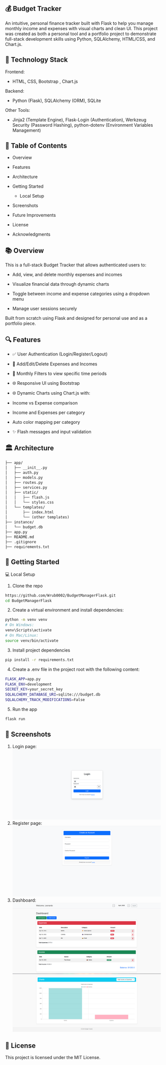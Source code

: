 ## 💰 Budget Tracker
An intuitive, personal finance tracker built with Flask to help you manage monthly income and expenses with visual charts and clean UI. This project was created as both a personal tool and a portfolio project to demonstrate full-stack development skills using Python, SQLAlchemy, HTML/CSS, and Chart.js.

## 🧬 Technology Stack
Frontend:

- HTML, CSS, Bootstrap , Chart.js

Backend:

- Python (Flask), SQLAlchemy (ORM), SQLite

Other Tools:

- Jinja2 (Template Engine), Flask-Login (Authentication), Werkzeug Security (Password Hashing), python-dotenv (Environment Variables Management)

## 📄 Table of Contents

- Overview

- Features

- Architecture

- Getting Started

    - Local Setup

- Screenshots

- Future Improvements

- License

- Acknowledgments

## 📚 Overview

This is a full-stack Budget Tracker that allows authenticated users to:

- Add, view, and delete monthly expenses and incomes

- Visualize financial data through dynamic charts

- Toggle between income and expense categories using a dropdown menu

- Manage user sessions securely

Built from scratch using Flask and designed for personal use and as a portfolio piece.

## 🔍 Features

- ✅ User Authentication (Login/Register/Logout)

- 💸 Add/Edit/Delete Expenses and Incomes

- 🔄 Monthly Filters to view specific time periods

- 🌐 Responsive UI using Bootstrap

- 🌐 Dynamic Charts using Chart.js with:

- Income vs Expense comparison

- Income and Expenses per category

- Auto color mapping per category

- ✨ Flash messages and input validation

## 🏛 Architecture

```mermaidproject/
├── app/
│   ├── __init__.py
│   ├── auth.py
│   ├── models.py
│   ├── routes.py
│   ├── services.py
│   ├── static/
│   │   ├── flash.js
│   │   └── styles.css
│   └── templates/
│       ├── index.html
│       └── (other templates)
├── instance/
│   └── budget.db
├── app.py
├── README.md
├── .gitignore
├── requirements.txt
```
## 🚀 Getting Started

💻 Local Setup

1. Clone the repo
```bash
https://github.com/Wrub0002/BudgetManagerFlask.git
cd BudgetManagerFlask
```
2. Create a virtual environment and install dependencies:
```bash
python -m venv venv
# On Windows:
venv\Scripts\activate
# On Mac/Linux:
source venv/bin/activate
```
3. Install project dependencies
```bash
pip install -r requirements.txt
```
4. Create a .env file in the project root with the following content:
```bash
FLASK_APP=app.py
FLASK_ENV=development
SECRET_KEY=your_secret_key
SQLALCHEMY_DATABASE_URI=sqlite:///budget.db
SQLALCHEMY_TRACK_MODIFICATIONS=False
```
5. Run the app
```bash
flask run
```
## 📸 Screenshots

1. Login page:
![img.png](app/static/images/img.png)
2. Register page:
![img_1.png](app/static/images/img_1.png)
3. Dashboard:
![img_2.png](app/static/images/img_2.png)
![img_3.png](app/static/images/img_3.png)

## 📆 License

This project is licensed under the MIT License.



